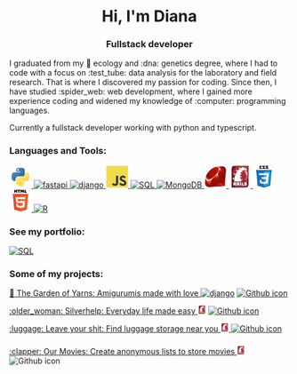 <h1 align="center">Hi, I'm Diana</h1>
<h3 align="center">Fullstack developer</h3>
<p>I graduated from my 🌱 ecology and :dna: genetics degree, where I had to code with a focus on :test_tube: data analysis for the laboratory and field research. That is where I discovered my passion for coding. Since then, I have studied :spider_web: web development, where I gained more experience coding and widened my knowledge of :computer: programming languages.</p>
<p>Currently a fullstack developer working with python and typescript.</p>

<h3 align="left">Languages and Tools:</h3>
<p align="left"> 
  <a href="https://www.python.org" target="_blank" rel="noreferrer"> <img src="https://raw.githubusercontent.com/devicons/devicon/master/icons/python/python-original.svg" alt="python" width="40" height="40"/> </a> 
  <a href="https://fastapi.tiangolo.com/" target="_blank" rel="noreferrer"> <img src="https://cdn.worldvectorlogo.com/logos/fastapi.svg" alt="fastapi" width="40" height="40"/> </a>
  <a href="https://www.djangoproject.com/" target="_blank" rel="noreferrer"> <img src="https://cdn.worldvectorlogo.com/logos/django.svg" alt="django" width="40" height="40"/> </a>
  <a href="https://developer.mozilla.org/en-US/docs/Web/JavaScript" target="_blank" rel="noreferrer"> <img src="https://raw.githubusercontent.com/devicons/devicon/master/icons/javascript/javascript-original.svg" alt="javascript" width="40" height="40"/> </a> 
  <a href="https://dev.mysql.com/doc/" target="_blank" rel="noreferrer"> <img src="https://img2.freepng.es/20180516/fzw/kisspng-microsoft-sql-server-stored-procedure-table-query-5afc611bdb7bb5.327615301526489371899.jpg" alt="SQL" width="40" height="40"/> </a> 
  <a href="https://www.mongodb.com/" target="_blank" rel="noreferrer"> <img src="https://cdn.iconscout.com/icon/free/png-256/mongodb-5-1175140.png" alt="MongoDB" width="40" height="40"/> </a>
  <a href="https://www.ruby-lang.org/en/" target="_blank" rel="noreferrer"> <img src="https://raw.githubusercontent.com/devicons/devicon/master/icons/ruby/ruby-original.svg" alt="ruby" width="40" height="40"/> </a> 
  <a href="https://rubyonrails.org" target="_blank" rel="noreferrer"> <img src="https://raw.githubusercontent.com/devicons/devicon/master/icons/rails/rails-original-wordmark.svg" alt="rails" width="40" height="40"/> </a> 
  <a href="https://www.w3schools.com/css/" target="_blank" rel="noreferrer"> <img src="https://raw.githubusercontent.com/devicons/devicon/master/icons/css3/css3-original-wordmark.svg" alt="css3" width="40" height="40"/> </a> 
  <a href="https://www.w3.org/html/" target="_blank" rel="noreferrer"> <img src="https://raw.githubusercontent.com/devicons/devicon/master/icons/html5/html5-original-wordmark.svg" alt="html5" width="40" height="40"/> </a> 
  <a href="https://www.r-project.org/about.html" target="_blank" rel="noreferrer"> <img src="https://upload.wikimedia.org/wikipedia/commons/thumb/1/1b/R_logo.svg/1200px-R_logo.svg.png" alt="R" width="40" height="40"/> </a> </p>


<h3 align="left">See my portfolio:</h3>
<p><a href="https://troopl.com/dianapb" target="_blank" rel="noreferrer"> <img src="https://www.iconpacks.net/icons/2/free-folder-icon-1484-thumb.png" alt="SQL" width="40" height="40"/> </a> </p>


<h3 align="left">Some of my projects:</h3>

<p><a href="https://www.thegardenofyarns.com/amigurumis/" target="_blank" rel="noreferrer">🧶 The Garden of Yarns: Amigurumis made with love <img src="https://cdn.worldvectorlogo.com/logos/django.svg" alt="django" width="15" height="15"/></a> <a href="https://github.com/Dpbaia/django-the-garden-of-yarns" target="_blank" rel="noreferrer"><img src="https://upload.wikimedia.org/wikipedia/commons/9/91/Octicons-mark-github.svg" alt="Github icon" width="18" height="18"/></a></p>

<p><a href="http://www.silverhelp.me/" target="_blank" rel="noreferrer">:older_woman: Silverhelp: Everyday life made easy <img src="https://raw.githubusercontent.com/devicons/devicon/master/icons/rails/rails-original-wordmark.svg" alt="rails" width="15" height="15"/></a> <a href="https://github.com/mhuylebroeck/silverhelp" target="_blank" rel="noreferrer"><img src="https://upload.wikimedia.org/wikipedia/commons/9/91/Octicons-mark-github.svg" alt="Github icon" width="18" height="18"/></a></p>

<p><a href="https://github.com/martigirocorcoll/leave-your-shit" target="_blank" rel="noreferrer">:luggage: Leave your shit: Find luggage storage near you <img src="https://raw.githubusercontent.com/devicons/devicon/master/icons/rails/rails-original-wordmark.svg" alt="rails" width="15" height="15"/> <img src="https://upload.wikimedia.org/wikipedia/commons/9/91/Octicons-mark-github.svg" alt="Github icon" width="18" height="18"/></a></p>

<p><a href="https://watch-list-dpb.herokuapp.com/lists" target="_blank" rel="noreferrer">:clapper: Our Movies: Create anonymous lists to store movies <img src="https://raw.githubusercontent.com/devicons/devicon/master/icons/rails/rails-original-wordmark.svg" alt="rails" width="15" height="15"/></a> <svg xmlns="http://www.w3.org/2000/svg" width="24" height="24" viewBox="0 0 24 24"> <a href="https://github.com/Dpbaia/rails-watch-list" target="_blank" rel="noreferrer"><img src="https://upload.wikimedia.org/wikipedia/commons/9/91/Octicons-mark-github.svg" alt="Github icon" width="18" height="18"/></a> </p>


